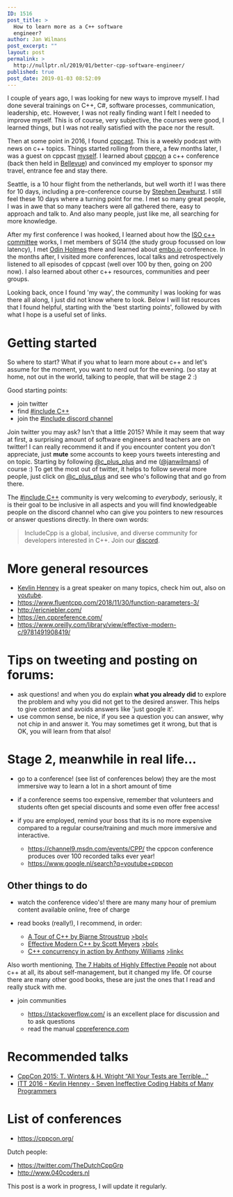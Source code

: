 ```yaml
---
ID: 1516
post_title: >
  How to learn more as a C++ software
  engineer?
author: Jan Wilmans
post_excerpt: ""
layout: post
permalink: >
  http://nullptr.nl/2019/01/better-cpp-software-engineer/
published: true
post_date: 2019-01-03 08:52:09
---
```

I couple of years ago, I was looking for new ways to improve myself. I had done several trainings on C++, C#, software processes, communication, leadership, etc. However, I was not really finding want I felt I needed to improve myself. This is of course, very subjective, the courses were good, I learned things, but I was not really satisfied with the pace nor the result.

Then at some point in 2016, I found [cppcast][1]. This is a weekly podcast with news on c++ topics. Things started rolling from there, a few months later, I was a guest on cppcast [myself][2]. I learned about [cppcon][3] a c++ conference (back then held in [Bellevue][4]) and convinced my employer to sponsor my travel, entrance fee and stay there.

Seattle, is a 10 hour flight from the netherlands, but well worth it! I was there for 10 days, including a pre-conference course by [Stephen Dewhurst][5]. I still feel these 10 days where a turning point for me. I met so many great people, I was in awe that so many teachers were all gathered there, easy to approach and talk to. And also many people, just like me, all searching for more knowledge.

After my first conference I was hooked, I learned about how the [ISO c++ committee][6] works, I met members of SG14 (the study group focussed on low latency), I met [Odin Holmes][7] there and learned about [embo.io][8] conference. In the months after, I visited more conferences, local talks and retrospectively listened to all episodes of cppcast (well over 100 by then, going on 200 now). I also learned about other c++ resources, communities and peer groups.

Looking back, once I found 'my way', the community I was looking for was there all along, I just did not know where to look. Below I will list resources that I found helpful, starting with the 'best starting points', followed by with what I hope is a useful set of links.

# Getting started

So where to start? What if you what to learn more about c++ and let's assume for the moment, you want to nerd out for the evening. (so stay at home, not out in the world, talking to people, that will be stage 2 :)

Good starting points:

*   join twitter
*   find [#include C++][9] 
*   join the [#include discord channel][10] 

Join twitter you may ask? Isn't that a little 2015? While it may seem that way at first, a surprising amount of software engineers and teachers are on twitter! I can really recommend it and if you encounter content you don't appreciate, just **mute** some accounts to keep yours tweets interesting and on topic. Starting by following [@c_plus_plus][11] and me ([@janwilmans][12]) of course :) To get the most out of twitter, it helps to follow several more people, just click on [@c_plus_plus][11] and see who's following that and go from there.

The [#include C++][9] community is very welcoming to *everybody*, seriously, it is their goal to be inclusive in all aspects and you will find knowledgeable people on the discord channel who can give you pointers to new resources or answer questions directly. In there own words:

> IncludeCpp is a global, inclusive, and diverse community for developers interested in C++. Join our [discord][10].

# More general resources

*   [Kevlin Henney][13] is a great speaker on many topics, check him out, also on [youtube][14].
*   <https://www.fluentcpp.com/2018/11/30/function-parameters-3/>
*   <http://ericniebler.com/>
*   <https://en.cppreference.com/>
*   <https://www.oreilly.com/library/view/effective-modern-c/9781491908419/>

# Tips on tweeting and posting on forums:

*   ask questions! and when you do explain **what you already did** to explore the problem and why you did not get to the desired answer. This helps to give context and avoids answers like 'just google it'.
*   use common sense, be nice, if you see a question you can answer, why not chip in and answer it. You may sometimes get it wrong, but that is OK, you will learn from that also!

# Stage 2, meanwhile in real life...

*   go to a conference! (see list of conferences below) they are the most immersive way to learn a lot in a short amount of time
*   if a conference seems too expensive, remember that volunteers and students often get special discounts and some even offer free access!
*   if you are employed, remind your boss that its is no more expensive compared to a regular course/training and much more immersive and interactive.
    
    *   <https://channel9.msdn.com/events/CPP/> the cppcon conference produces over 100 recorded talks ever year!
    *   <https://www.google.nl/search?q=youtube+cppcon>

## Other things to do

*   watch the conference video's! there are many many hour of premium content available online, free of charge
*   read books (really!), I recommend, in order:
    
    *   [A Tour of C++ by Bjarne Stroustrup][15] [>bol<][16]
    *   [Effective Modern C++ by Scott Meyers][17] [>bol<][18]
    *   [C++ concurrency in action by Anthony Williams][19] [>link<][20]

Also worth mentioning, [The 7 Habits of Highly Effective People][21] not about c++ at all, its about self-management, but it changed my life. Of course there are many other good books, these are just the ones that I read and really stuck with me.

*   join communities
    
    *   <https://stackoverflow.com/> is an excellent place for discussion and to ask questions 
    *   read the manual [cppreference.com][22]

# Recommended talks

*   [CppCon 2015: T. Winters & H. Wright “All Your Tests are Terrible..."][23]
*   [ITT 2016 - Kevlin Henney - Seven Ineffective Coding Habits of Many Programmers][24]

# List of conferences

*   <https://cppcon.org/>

Dutch people:

*   <https://twitter.com/TheDutchCppGrp>
*   <http://www.040coders.nl>

This post is a work in progress, I will update it regularly.

 [1]: http://cppcast.com
 [2]: http://cppcast.com/2017/09/jan-wilmans/
 [3]: https://cppcon.org/
 [4]: https://www.google.nl/maps/place/Bellevue,+WA,+USA
 [5]: https://www.youtube.com/watch?v=PFdWqa68LmA
 [6]: https://isocpp.org/
 [7]: https://www.youtube.com/watch?v=tNXyNa6kf4k&t=1s
 [8]: http://embo.io/
 [9]: https://twitter.com/include_cpp
 [10]: https://t.co/XafTulMibe
 [11]: https://twitter.com/c_plus_plus
 [12]: https://twitter.com/janwilmans
 [13]: https://twitter.com/KevlinHenney
 [14]: https://www.google.nl/search?tbm=vid&q=Kevlin%20Henney
 [15]: https://www.amazon.com/Tour-C-Depth/dp/0321958314
 [16]: https://www.bol.com/nl/p/a-tour-of-c/9200000096584509/
 [17]: https://www.oreilly.com/library/view/effective-modern-c/9781491908419/
 [18]: https://www.bol.com/nl/p/effective-modern-c/9200000036037659/
 [19]: https://www.manning.com/books/c-plus-plus-concurrency-in-action-second-edition
 [20]: https://www.bogotobogo.com/cplusplus/files/CplusplusConcurrencyInAction_PracticalMultithreading.pdf
 [21]: https://www.franklincovey.com/the-7-habits.html
 [22]: https://cppreference.com
 [23]: https://www.youtube.com/watch?v=u5senBJUkPc
 [24]: https://www.youtube.com/watch?v=ZsHMHukIlJY&t=2369s